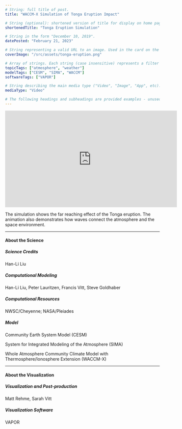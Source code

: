 ```yaml
---
# String: full title of post.
title: "WACCM-X Simulation of Tonga Eruption Impact"

# String (optional): shortened version of title for display on home page in card.
shortenedTitle: "Tonga Eruption Simulation"

# String in the form "December 10, 2019".
datePosted: "February 21, 2023" 

# String representing a valid URL to an image. Used in the card on the main page.
coverImage: "/src/assets/tonga-eruption.png"

# Array of strings. Each string (case insensitive) represents a filter from the front page. Tags that do not correspond to a current filter will be ignored for filtering.
topicTags: ["atmosphere", "weather"]
modelTags: ["CESM", "SIMA", "WACCM"]
softwareTags: ["VAPOR"]

# String describing the main media type ("Video", "Image", "App", etc). Is displayed in the post heading as a small tag.
mediaType: "Video"

# The following headings and subheadings are provided examples - unused ones can be deleted.
---
```


<iframe width="560" height="315" src="https://www.youtube.com/embed/bqw9yttAciE?si=27dJ2eSH0-98_vqI" title="YouTube video player" frameborder="0" allow="accelerometer; autoplay; clipboard-write; encrypted-media; gyroscope; picture-in-picture; web-share" referrerpolicy="strict-origin-when-cross-origin" allowfullscreen></iframe>

The simulation shows the far reaching effect of the Tonga eruption. The animation also demonstrates how waves connect the atmosphere and the space environment.

___

#### About the Science

##### Science Credits

Han-Li Liu

##### Computational Modeling

Han-Li Liu, Peter Lauritzen, Francis Vitt, Steve Goldhaber

##### Computational Resources

NWSC/Cheyenne; NASA/Pleiades

##### Model

Community Earth System Model (CESM)

System for Integrated Modeling of the Atmosphere (SIMA)

Whole Atmosphere Community Climate Model with Thermosphere/Ionosphere Extension (WACCM-X)
___

#### About the Visualization

##### Visualization and Post-production

Matt Rehme, Sarah Vitt

##### Visualization Software

VAPOR